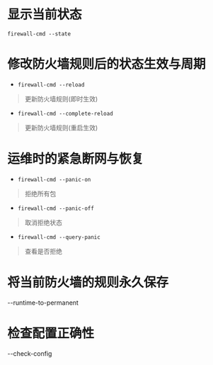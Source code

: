 # 显示当前状态  
`firewall-cmd --state`  

# 修改防火墙规则后的状态生效与周期

+ `firewall-cmd --reload`   
> 更新防火墙规则(即时生效)    

+ `firewall-cmd --complete-reload`  
> 更新防火墙规则(重启生效)   

# 运维时的紧急断网与恢复  

+ `firewall-cmd --panic-on`  
> 拒绝所有包

+ `firewall-cmd --panic-off`  
> 取消拒绝状态

+ `firewall-cmd --query-panic`  
> 查看是否拒绝

# 将当前防火墙的规则永久保存  
--runtime-to-permanent  

# 检查配置正确性    
--check-config  
